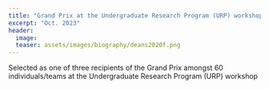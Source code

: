 ```yaml
---
title: "Grand Prix at the Undergraduate Research Program (URP) workshop"
excerpt: "Oct. 2023"
header:
  image: 
  teaser: assets/images/biography/deans2020f.png
---
```


Selected as one of three recipients of the Grand Prix amongst 60 individuals/teams at the Undergraduate Research Program (URP) workshop
